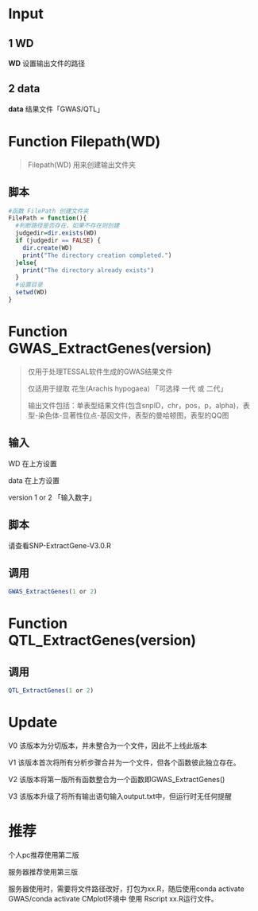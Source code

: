 # Input

## 1 WD

**WD** 设置输出文件的路径

## 2 data

**data** 结果文件「GWAS/QTL」

# Function Filepath(WD)

> Filepath(WD) 用来创建输出文件夹

## 脚本

```R
#函数 FilePath 创建文件夹
FilePath = function(){
  #判断路径是否存在，如果不存在则创建
  judgedir=dir.exists(WD)
  if (judgedir == FALSE) {
    dir.create(WD)
    print("The directory creation completed.")
  }else{
    print("The directory already exists")
  }
  #设置目录
  setwd(WD)
}
```



# Function GWAS_ExtractGenes(version)

> 仅用于处理TESSAL软件生成的GWAS结果文件
>
> 仅适用于提取 花生(Arachis hypogaea) 「可选择 一代 或 二代」
>
> 输出文件包括：单表型结果文件(包含snpID，chr，pos，p，alpha)，表型-染色体-显著性位点-基因文件，表型的曼哈顿图，表型的QQ图

## 输入

WD 在上方设置

data 在上方设置

version 1 or 2 「输入数字」

## 脚本

请查看SNP-ExtractGene-V3.0.R

## 调用

```R
GWAS_ExtractGenes(1 or 2)
```



# Function QTL_ExtractGenes(version)

## 调用

```R
QTL_ExtractGenes(1 or 2)
```

# Update

V0 该版本为分切版本，并未整合为一个文件，因此不上线此版本

V1 该版本首次将所有分析步骤合并为一个文件，但各个函数彼此独立存在。

V2 该版本将第一版所有函数整合为一个函数即GWAS_ExtractGenes()

V3 该版本升级了将所有输出语句输入output.txt中，但运行时无任何提醒

# 推荐

个人pc推荐使用第二版

服务器推荐使用第三版

服务器使用时，需要将文件路径改好，打包为xx.R，随后使用conda activate GWAS/conda activate CMplot环境中 使用 Rscript xx.R运行文件。
